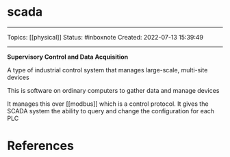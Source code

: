 # scada
---
Topics: [[physical]]
Status: #inboxnote
Created: 2022-07-13 15:39:49

---

**Supervisory Control and Data Acquisition**

A type of industrial control system that manages large-scale, multi-site devices

This is software on ordinary computers to gather data and manage devices

It manages this over [[modbus]] which is a control protocol. It gives the SCADA system the ability to query and change the configuration for each PLC

# References
